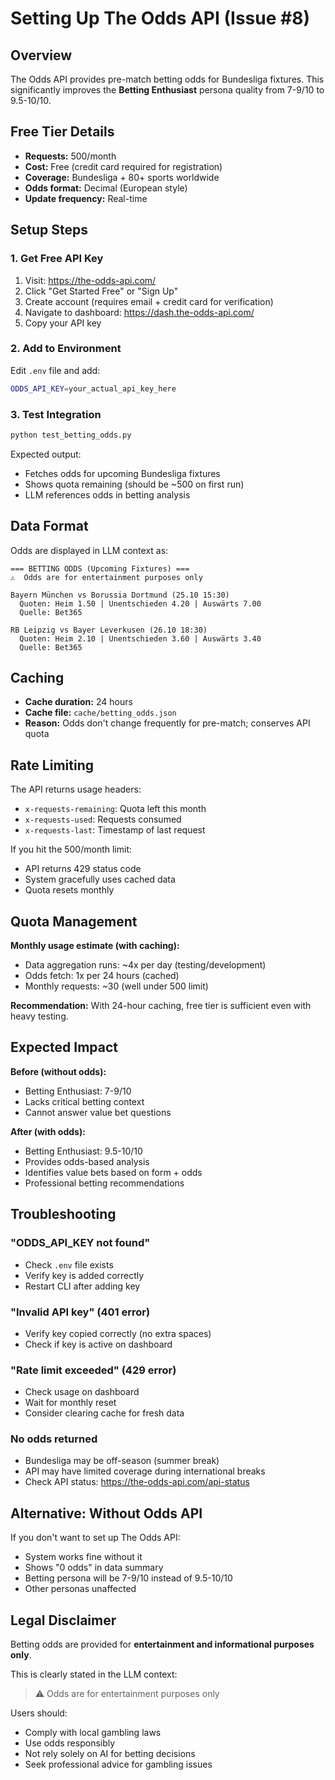 # Setting Up The Odds API (Issue #8)

## Overview

The Odds API provides pre-match betting odds for Bundesliga fixtures. This significantly improves the **Betting Enthusiast** persona quality from 7-9/10 to 9.5-10/10.

## Free Tier Details

- **Requests:** 500/month
- **Cost:** Free (credit card required for registration)
- **Coverage:** Bundesliga + 80+ sports worldwide
- **Odds format:** Decimal (European style)
- **Update frequency:** Real-time

## Setup Steps

### 1. Get Free API Key

1. Visit: https://the-odds-api.com/
2. Click "Get Started Free" or "Sign Up"
3. Create account (requires email + credit card for verification)
4. Navigate to dashboard: https://dash.the-odds-api.com/
5. Copy your API key

### 2. Add to Environment

Edit `.env` file and add:

```bash
ODDS_API_KEY=your_actual_api_key_here
```

### 3. Test Integration

```bash
python test_betting_odds.py
```

Expected output:
- Fetches odds for upcoming Bundesliga fixtures
- Shows quota remaining (should be ~500 on first run)
- LLM references odds in betting analysis

## Data Format

Odds are displayed in LLM context as:

```
=== BETTING ODDS (Upcoming Fixtures) ===
⚠️  Odds are for entertainment purposes only

Bayern München vs Borussia Dortmund (25.10 15:30)
  Quoten: Heim 1.50 | Unentschieden 4.20 | Auswärts 7.00
  Quelle: Bet365

RB Leipzig vs Bayer Leverkusen (26.10 18:30)
  Quoten: Heim 2.10 | Unentschieden 3.60 | Auswärts 3.40
  Quelle: Bet365
```

## Caching

- **Cache duration:** 24 hours
- **Cache file:** `cache/betting_odds.json`
- **Reason:** Odds don't change frequently for pre-match; conserves API quota

## Rate Limiting

The API returns usage headers:
- `x-requests-remaining`: Quota left this month
- `x-requests-used`: Requests consumed
- `x-requests-last`: Timestamp of last request

If you hit the 500/month limit:
- API returns 429 status code
- System gracefully uses cached data
- Quota resets monthly

## Quota Management

**Monthly usage estimate (with caching):**

- Data aggregation runs: ~4x per day (testing/development)
- Odds fetch: 1x per 24 hours (cached)
- Monthly requests: ~30 (well under 500 limit)

**Recommendation:** With 24-hour caching, free tier is sufficient even with heavy testing.

## Expected Impact

**Before (without odds):**
- Betting Enthusiast: 7-9/10
- Lacks critical betting context
- Cannot answer value bet questions

**After (with odds):**
- Betting Enthusiast: 9.5-10/10
- Provides odds-based analysis
- Identifies value bets based on form + odds
- Professional betting recommendations

## Troubleshooting

### "ODDS_API_KEY not found"
- Check `.env` file exists
- Verify key is added correctly
- Restart CLI after adding key

### "Invalid API key" (401 error)
- Verify key copied correctly (no extra spaces)
- Check if key is active on dashboard

### "Rate limit exceeded" (429 error)
- Check usage on dashboard
- Wait for monthly reset
- Consider clearing cache for fresh data

### No odds returned
- Bundesliga may be off-season (summer break)
- API may have limited coverage during international breaks
- Check API status: https://the-odds-api.com/api-status

## Alternative: Without Odds API

If you don't want to set up The Odds API:

- System works fine without it
- Shows "0 odds" in data summary
- Betting persona will be 7-9/10 instead of 9.5-10/10
- Other personas unaffected

## Legal Disclaimer

Betting odds are provided for **entertainment and informational purposes only**.

This is clearly stated in the LLM context:
> ⚠️  Odds are for entertainment purposes only

Users should:
- Comply with local gambling laws
- Use odds responsibly
- Not rely solely on AI for betting decisions
- Seek professional advice for gambling issues
